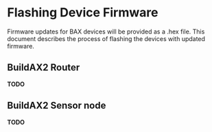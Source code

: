 
# Flashing Device Firmware

Firmware updates for BAX devices will be provided as a .hex file. This 
document describes the process of flashing the devices with updated firmware.

## BuildAX2 Router
**TODO**

## BuildAX2 Sensor node
**TODO**
